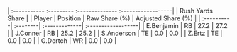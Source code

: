 | :----------- :--------- :-------------- :------------------|
|                      Rush Yards Share                      |
| Player     | Position | Raw Share (%) | Adjusted Share (%) |
| :----------| :--------| :-------------| :------------------|
| E.Benjamin | RB       | 27.2          | 27.2               |
| J.Conner   | RB       | 25.2          | 25.2               |
| S.Anderson | TE       | 0.0           | 0.0                |
| Z.Ertz     | TE       | 0.0           | 0.0                |
| G.Dortch   | WR       | 0.0           | 0.0                |